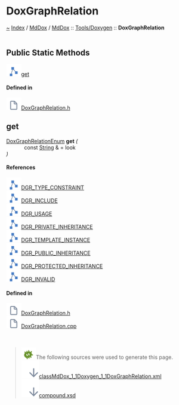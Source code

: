 <a id="doxgraphrelation"></a>
<h1>DoxGraphRelation</h1>
<a id="classMdDox_1_1Doxygen_1_1DoxGraphRelation"></a>
<a href="https://github.com/CharlesCarley/MdDox">~</a>
<a href="indexpage.md#index">Index</a>
<span class="inline-text">/</span>
<a href="index.md#mddox">MdDox</a>
<span class="inline-text">/</span>
<a href="namespaceMdDox.md#">MdDox</a>
<span class="inline-text">::</span>
<a href="dir_b7487e7b43f0278857c63f4e9ad683a3.md#">Tools/Doxygen</a>
<span class="inline-text">::</span>
<span class="bold-text"><b>DoxGraphRelation</b></span>
<br/>
<br/>
<a id="public-static-methods"></a>
<h2>Public Static Methods</h2>
<span class="icon-list-item"><a href="#get" class="icon-list-item"><img src="../images/class.svg" class="icon-list-item"/><span class="icon-list-item">get</span>
</a>
</span>
<br/>
<a id="defined-in"></a>
<h4>Defined in</h4>
<span class="icon-list-item"><a href="https://github.com/CharlesCarley/MdDox/blob/master//Tools/Doxygen/DoxGraphRelation.h#L81" class="icon-list-item"><img src="../images/file.svg" class="icon-list-item"/><span class="icon-list-item">DoxGraphRelation.h</span>
</a>
</span>
<br/>
<a id="get"></a>
<h2>get</h2>
<a href="namespaceMdDox_1_1Doxygen.md#doxgraphrelationenum">DoxGraphRelationEnum</a>
<span class="bold-text"><b>get</b></span>
<span class="italic-text"><i>(</i></span>
<div class="paragraph">
<span class="paragraph"><img src="../images/horSpace24px.svg"/><span class="inline-text">const </span>
<a href="namespaceMdDox.md#string">String</a>
<span class="inline-text"> &amp;</span>
<span class="inline-text"> = </span>
<span class="inline-text">look</span>
</span>
</div>
<span class="italic-text"><i>)</i></span>
<a id="references"></a>
<h4>References</h4>
<span class="icon-list-item"><a href="namespaceMdDox_1_1Doxygen.md#dgr_type_constraint" class="icon-list-item"><img src="../images/class.svg" class="icon-list-item"/><span class="icon-list-item">DGR_TYPE_CONSTRAINT</span>
</a>
</span>
<br/>
<span class="icon-list-item"><a href="namespaceMdDox_1_1Doxygen.md#dgr_include" class="icon-list-item"><img src="../images/class.svg" class="icon-list-item"/><span class="icon-list-item">DGR_INCLUDE</span>
</a>
</span>
<br/>
<span class="icon-list-item"><a href="namespaceMdDox_1_1Doxygen.md#dgr_usage" class="icon-list-item"><img src="../images/class.svg" class="icon-list-item"/><span class="icon-list-item">DGR_USAGE</span>
</a>
</span>
<br/>
<span class="icon-list-item"><a href="namespaceMdDox_1_1Doxygen.md#dgr_private_inheritance" class="icon-list-item"><img src="../images/class.svg" class="icon-list-item"/><span class="icon-list-item">DGR_PRIVATE_INHERITANCE</span>
</a>
</span>
<br/>
<span class="icon-list-item"><a href="namespaceMdDox_1_1Doxygen.md#dgr_template_instance" class="icon-list-item"><img src="../images/class.svg" class="icon-list-item"/><span class="icon-list-item">DGR_TEMPLATE_INSTANCE</span>
</a>
</span>
<br/>
<span class="icon-list-item"><a href="namespaceMdDox_1_1Doxygen.md#dgr_public_inheritance" class="icon-list-item"><img src="../images/class.svg" class="icon-list-item"/><span class="icon-list-item">DGR_PUBLIC_INHERITANCE</span>
</a>
</span>
<br/>
<span class="icon-list-item"><a href="namespaceMdDox_1_1Doxygen.md#dgr_protected_inheritance" class="icon-list-item"><img src="../images/class.svg" class="icon-list-item"/><span class="icon-list-item">DGR_PROTECTED_INHERITANCE</span>
</a>
</span>
<br/>
<span class="icon-list-item"><a href="namespaceMdDox_1_1Doxygen.md#dgr_invalid" class="icon-list-item"><img src="../images/class.svg" class="icon-list-item"/><span class="icon-list-item">DGR_INVALID</span>
</a>
</span>
<br/>
<a id="defined-in"></a>
<h4>Defined in</h4>
<span class="icon-list-item"><a href="https://github.com/CharlesCarley/MdDox/blob/master//Tools/Doxygen/DoxGraphRelation.h#L83" class="icon-list-item"><img src="../images/file.svg" class="icon-list-item"/><span class="icon-list-item">DoxGraphRelation.h</span>
</a>
</span>
<br/>
<span class="icon-list-item"><a href="https://github.com/CharlesCarley/MdDox/blob/master//Tools/Doxygen/DoxGraphRelation.cpp#L30" class="icon-list-item"><img src="../images/file.svg" class="icon-list-item"/><span class="icon-list-item">DoxGraphRelation.cpp</span>
</a>
</span>
<br/>
<br/>
<br/>
<blockquote>
<img src="../images/debug.svg"/><span class="inline-text">The following sources were used to generate this page.</span>
<br/>
<span class="icon-list-item"><a href="../xml/classMdDox_1_1Doxygen_1_1DoxGraphRelation.xml#L1" class="icon-list-item"><img src="../images/lookInside.svg" class="icon-list-item"/><span class="icon-list-item">classMdDox_1_1Doxygen_1_1DoxGraphRelation.xml</span>
</a>
</span>
<br/>
<span class="icon-list-item"><a href="../xml/compound.xsd#L1" class="icon-list-item"><img src="../images/lookInside.svg" class="icon-list-item"/><span class="icon-list-item">compound.xsd</span>
</a>
</span>
</blockquote>
</div>
</div>
</body>
</html>
